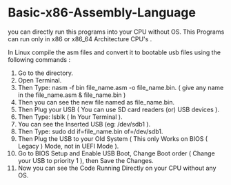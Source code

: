 # Basic-x86-Assembly-Language
you can directly run this programs into your CPU without OS.
This Programs can run only in x86 or x86_64 Architecture CPU's .


In Linux compile the asm files and convert it to bootable usb files using the following commands :

1. Go to the directory.
2. Open Terminal.
3. Then Type: nasm -f bin file_name.asm -o file_name.bin. ( give any name in the file_name.asm & file_name.bin )
4. Then you can see the new file named as file_name.bin. 
5. Then Plug your USB ( You can use SD card readers (or) USB devices ).
6. Then Type: lsblk ( In Your Terminal ).
7. You can see the Inserted USB (eg: /dev/sdb1 ).
8. Then Type: sudo dd if=file_name.bin of=/dev/sdb1.
9. Then Plug the USB to your Old System ( This only Works on BIOS ( Legacy ) Mode, not in UEFI Mode ).
10. Go to BIOS Setup and Enable USB Boot, Change Boot order ( Change your USB to priority 1 ), then Save the Changes.
11. Now you can see the Code Running Directly on your CPU without any OS.
